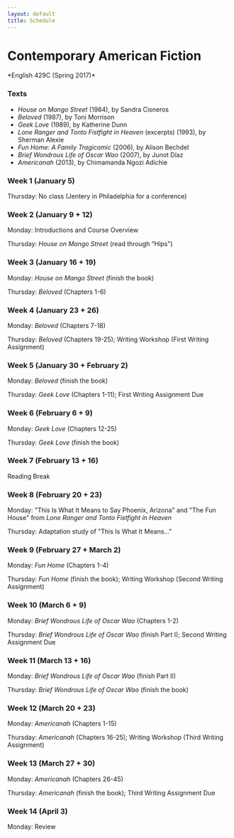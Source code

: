```yaml
---
layout: default
title: Schedule
---
```

# Contemporary American Fiction
<div class="lead pretty-links">
*English 429C (Spring 2017)* 

### Texts 
* *House on Mango Street* (1984), by Sandra Cisneros 
* *Beloved* (1987), by Toni Morrison 
* *Geek Love* (1989), by Katherine Dunn 
* *Lone Ranger and Tonto Fistfight in Heaven* (excerpts) (1993), by Sherman Alexie
* *Fun Home: A Family Tragicomic* (2006), by Alison Bechdel
* *Brief Wondrous Life of Oscar Wao* (2007), by Junot Díaz
* *Americanah* (2013), by Chimamanda Ngozi Adichie

### Week 1 (January 5) 

Thursday: No class (Jentery in Philadelphia for a conference)  

### Week 2 (January 9 + 12) 

Monday: Introductions and Course Overview  

Thursday: *House on Mango Street* (read through “Hips") 

### Week 3 (January 16 + 19) 

Monday: *House on Mango Street* (finish the book)  

Thursday: *Beloved* (Chapters 1-6)   

### Week 4 (January 23 + 26)

Monday: *Beloved* (Chapters 7-18)   

Thursday: *Beloved* (Chapters 19-25); Writing Workshop (First Writing Assignment)

### Week 5 (January 30 + February 2)  

Monday:	*Beloved* (finish the book) 

Thursday:	*Geek Love* (Chapters 1-11); First Writing Assignment Due  

### Week 6 (February 6 + 9) 

Monday: *Geek Love* (Chapters 12-25) 

Thursday: *Geek Love* (finish the book) 

### Week 7 (February 13 + 16)

Reading Break 

### Week 8 (February 20 + 23)  

Monday: "This Is What It Means to Say Phoenix, Arizona" and "The Fun House" from *Lone Ranger and Tonto Fistfight in Heaven* 

Thursday:	Adaptation study of "This Is What It Means..." 

### Week 9 (February 27 + March 2) 

Monday: *Fun Home* (Chapters 1-4) 

Thursday:	*Fun Home* (finish the book); Writing Workshop (Second Writing Assignment)

### Week 10 (March 6 + 9)  

Monday:	*Brief Wondrous Life of Oscar Wao* (Chapters 1-2) 

Thursday: *Brief Wondrous Life of Oscar Wao* (finish Part I); Second Writing Assignment Due

### Week 11 (March 13 + 16)

Monday: *Brief Wondrous Life of Oscar Wao* (finish Part II)

Thursday:	*Brief Wondrous Life of Oscar Wao* (finish the book) 

### Week 12 (March 20 + 23) 

Monday:	*Americanah* (Chapters 1-15)  

Thursday: *Americanah* (Chapters 16-25); Writing Workshop (Third Writing Assignment) 

### Week 13 (March 27 + 30)  

Monday:	*Americanah* (Chapters 26-45)	

Thursday:	*Americanah* (finish the book); Third Writing Assignment Due

### Week 14 (April 3)

Monday: Review 
</div>
